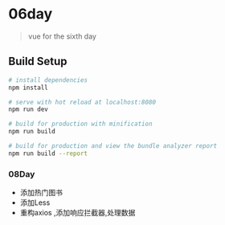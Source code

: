 # 06day

> vue for  the sixth day

## Build Setup

``` bash
# install dependencies
npm install

# serve with hot reload at localhost:8080
npm run dev

# build for production with minification
npm run build

# build for production and view the bundle analyzer report
npm run build --report
```

### 08Day
* 添加热门图书
* 添加Less
* 重构axios ,添加响应拦截器,处理数据


